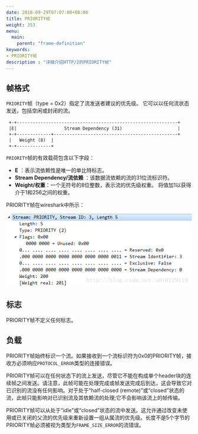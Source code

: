 ```yaml
---
date: 2018-09-29T07:07:00+08:00
title: PRIORITY帧
weight: 353
menu:
  main:
    parent: "frame-definition"
keywords:
- PRIORITY帧
description : "详细介绍HTTP/2的PRIORITY帧"
---
```


## 帧格式

`PRIORITY`帧（type = 0x2）指定了流发送者建议的优先级。 它可以以任何流状态发送，包括空闲或封闭的流。

```
 +-+-------------------------------------------------------------+
 |E|                  Stream Dependency (31)                     |
 +-+-------------+-----------------------------------------------+
 |   Weight (8)  |
 +-+-------------+
```

`PRIORITY`帧的有效载荷包含以下字段：

- **E** ：表示流依赖性是唯一的单比特标志。
- **Stream Dependency/流依赖** ：该数据流依赖的流的31位流标识符。
- **Weight/权重**：一个无符号的8位整数，表示流的优先级权重。 将值加1以获得介于1和256之间的权重。

PRIORITY帧在wireshark中所示：

![](images/priority.png)

## 标志

PRIORITY帧不定义任何标志。

## 负载

PRIORITY帧始终标识一个流。如果接收到一个流标识符为0x0的PRIORITY帧，接收方必须响应`PROTOCOL_ERROR`类型的连接错误。

PRIORITY帧可以在任何状态下的流上发送，尽管它不能在构成单个header块的连续帧之间发送。请注意，此帧可能在处理完成或帧发送完成后到达，这会导致它对已识别的流没有任何影响。对于处于“half-closed (remote)”或“closed”状态的流，此帧只能影响对已识别流及其依赖流的处理;它不会影响该流上的帧传输。 

PRIORITY帧可以从处于“idle”或“closed”状态的流中发送。这允许通过改变未使用或已关闭的父流的优先级来重新设置一组从属流的优先级。长度不是5个字节的PRIORITY帧必须被视为类型为`FRAME_SIZE_ERROR`的流错误。